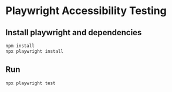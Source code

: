 # Playwright Accessibility Testing


## Install playwright and dependencies

```bash
npm install
npx playwright install
```

## Run

```bash
npx playwright test
```

